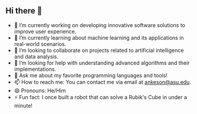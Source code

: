 ## Hi there 👋

- 🔭 I’m currently working on developing innovative software solutions to improve user experience.
- 🌱 I’m currently learning about machine learning and its applications in real-world scenarios.
- 👯 I’m looking to collaborate on projects related to artificial intelligence and data analysis.
- 🤔 I’m looking for help with understanding advanced algorithms and their implementations.
- 💬 Ask me about my favorite programming languages and tools!
- 📫 How to reach me: You can contact me via email at ankeson@asu.edu.
- 😄 Pronouns: He/Him
- ⚡ Fun fact: I once built a robot that can solve a Rubik's Cube in under a minute!
